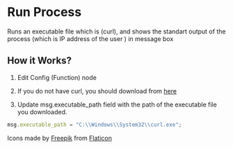 
# Run Process
Runs an executable file which is (curl), and shows the standart output of the process (which is IP address of the user ) in message box

## How it Works?
1. Edit Config (Function) node

2. If you do not have curl, you should download from [here](https://curl.se/download.html)

3. Update msg.executable_path field with the path of the executable file you downloaded.
```js
msg.executable_path = "C:\\Windows\\System32\\curl.exe";
```

Icons made by [Freepik](https://www.freepik.com) from [Flaticon](https://www.flaticon.com/)
